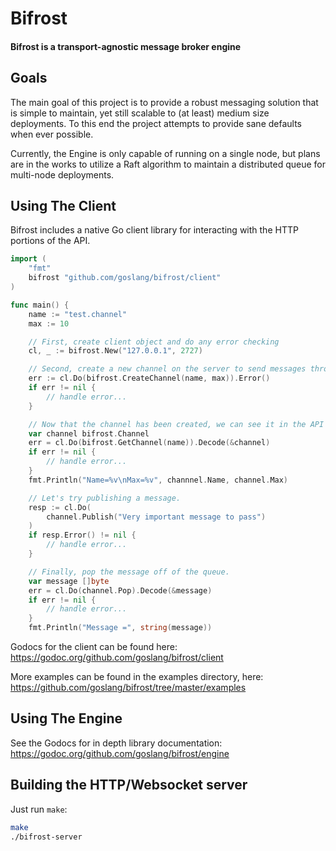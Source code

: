 # Bifrost

#### Bifrost is a transport-agnostic message broker engine

## Goals

The main goal of this project is to provide a robust messaging solution that is
simple to maintain, yet still scalable to (at least) medium size deployments.
To this end the project attempts to provide sane defaults when ever possible.

Currently, the Engine is only capable of running on a single node, but plans
are in the works to utilize a Raft algorithm to maintain a distributed queue
for multi-node deployments.

## Using The Client

Bifrost includes a native Go client library for interacting with the HTTP
portions of the API.

```go
import (
	"fmt"
	bifrost "github.com/goslang/bifrost/client"
)

func main() {
	name := "test.channel"
	max := 10

	// First, create client object and do any error checking
	cl, _ := bifrost.New("127.0.0.1", 2727)

	// Second, create a new channel on the server to send messages through.
	err := cl.Do(bifrost.CreateChannel(name, max)).Error()
	if err != nil {
		// handle error...
	}

	// Now that the channel has been created, we can see it in the API
	var channel bifrost.Channel
	err = cl.Do(bifrost.GetChannel(name)).Decode(&channel)
	if err != nil {
		// handle error...
	}
	fmt.Println("Name=%v\nMax=%v", channnel.Name, channel.Max)

	// Let's try publishing a message.
	resp := cl.Do(
		channel.Publish("Very important message to pass")
	)
	if resp.Error() != nil {
		// handle error...
	}

	// Finally, pop the message off of the queue.
	var message []byte
	err = cl.Do(channel.Pop).Decode(&message)
	if err != nil {
		// handle error...
	}
	fmt.Println("Message =", string(message))
```

Godocs for the client can be found here:
https://godoc.org/github.com/goslang/bifrost/client

More examples can be found in the examples directory, here:
https://github.com/goslang/bifrost/tree/master/examples

## Using The Engine

See the Godocs for in depth library documentation:
https://godoc.org/github.com/goslang/bifrost/engine

## Building the HTTP/Websocket server

Just run `make`:
```bash
make
./bifrost-server
```
